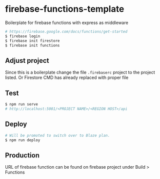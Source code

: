 # firebase-functions-template
Boilerplate for firebase functions with express as middleware

```bash
# https://firebase.google.com/docs/functions/get-started
$ firebase login
$ firebase init firestore
$ firebase init functions
```

## Adjust project
Since this is a boilerplate change the file `.firebaserc` project to the project listed. 
Or Firestore CMD has already replaced with proper file

## Test
```bash
$ npm run serve
# http://localhost:5001/<PROJECT NAME>/<REGION HOST>/api
```

## Deploy
```bash
# Will be promoted to switch over to Blaze plan. 
$ npm run deploy
```

## Production
URL of firebase function can be found on firebase project under Build > Functions
